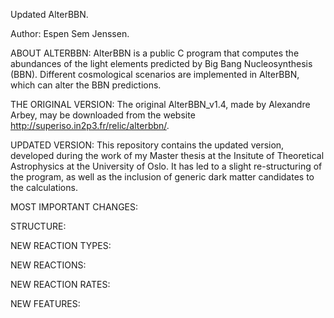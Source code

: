 ﻿Updated AlterBBN.

Author: Espen Sem Jenssen.

ABOUT ALTERBBN:
AlterBBN is a public C program that computes the abundances of the light elements predicted by Big Bang Nucleosynthesis (BBN). Different cosmological scenarios are implemented in AlterBBN, which can alter the BBN predictions. 

THE ORIGINAL VERSION:
The original AlterBBN_v1.4, made by Alexandre Arbey, may be downloaded from the website http://superiso.in2p3.fr/relic/alterbbn/. 

UPDATED VERSION:
This repository contains the updated version, developed during the work of my Master thesis at the Insitute of Theoretical Astrophysics at the University of Oslo. It has led to a slight re-structuring of the program, as well as the inclusion of generic dark matter candidates to the calculations.

MOST IMPORTANT CHANGES:

STRUCTURE:

NEW REACTION TYPES:

NEW REACTIONS:

NEW REACTION RATES:

NEW FEATURES:



